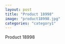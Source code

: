 ```yaml
---
layout: post
title: "Product 18998"
image: "product18998.jpg"
categories: "category1"
---
```

Product 18998

